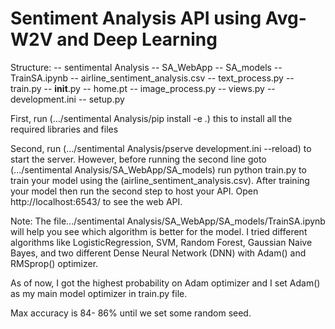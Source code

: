 # Sentiment Analysis API using Avg-W2V and Deep Learning

Structure:
	-- sentimental Analysis
		-- SA_WebApp
			-- SA_models
				-- TrainSA.ipynb
				-- airline_sentiment_analysis.csv
				-- text_process.py
				-- train.py
			-- __init__.py
			-- home.pt
			-- image_process.py
			-- views.py
		-- development.ini
		-- setup.py

First, run (.../sentimental Analysis/pip install -e .) this to install all the required libraries and files

Second, run (.../sentimental Analysis/pserve development.ini --reload) to start the server. However, before running the second line goto (.../sentimental Analysis/SA_WebApp/SA_models) run python train.py to train your model using the (airline_sentiment_analysis.csv). After training your model then run the second step to host your API.
Open http://localhost:6543/ to see the web API.


Note:
The file.../sentimental Analysis/SA_WebApp/SA_models/TrainSA.ipynb  will help you see which algorithm is better for the model.
I tried different algorithms like LogisticRegression, SVM, Random Forest, Gaussian Naive Bayes, and two different Dense Neural Network (DNN) with Adam() and RMSprop() optimizer.

As of now, I got the highest probability on Adam optimizer and I set Adam() as my main model optimizer in  train.py file.

Max accuracy is 84- 86% until we set some random seed.



